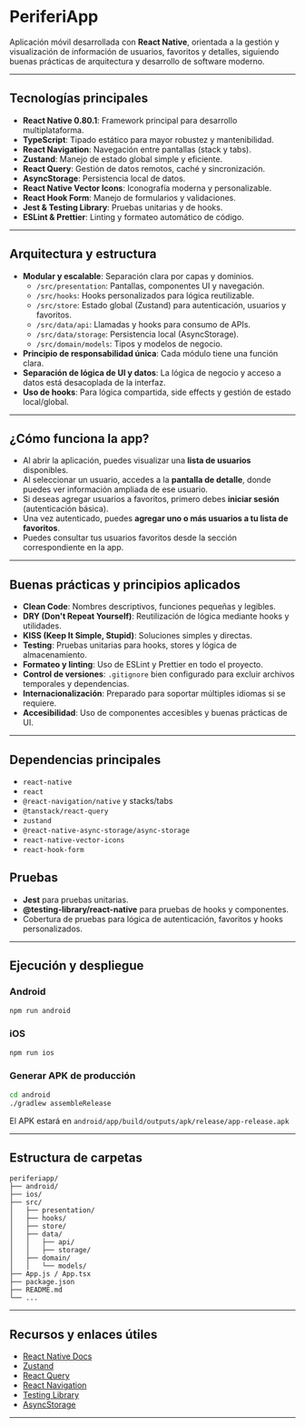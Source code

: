 # PeriferiApp

Aplicación móvil desarrollada con **React Native**, orientada a la gestión y visualización de información de usuarios, favoritos y detalles, siguiendo buenas prácticas de arquitectura y desarrollo de software moderno.

---

## Tecnologías principales

- **React Native 0.80.1**: Framework principal para desarrollo multiplataforma.
- **TypeScript**: Tipado estático para mayor robustez y mantenibilidad.
- **React Navigation**: Navegación entre pantallas (stack y tabs).
- **Zustand**: Manejo de estado global simple y eficiente.
- **React Query**: Gestión de datos remotos, caché y sincronización.
- **AsyncStorage**: Persistencia local de datos.
- **React Native Vector Icons**: Iconografía moderna y personalizable.
- **React Hook Form**: Manejo de formularios y validaciones.
- **Jest & Testing Library**: Pruebas unitarias y de hooks.
- **ESLint & Prettier**: Linting y formateo automático de código.

---

## Arquitectura y estructura

- **Modular y escalable**: Separación clara por capas y dominios.
  - `/src/presentation`: Pantallas, componentes UI y navegación.
  - `/src/hooks`: Hooks personalizados para lógica reutilizable.
  - `/src/store`: Estado global (Zustand) para autenticación, usuarios y favoritos.
  - `/src/data/api`: Llamadas y hooks para consumo de APIs.
  - `/src/data/storage`: Persistencia local (AsyncStorage).
  - `/src/domain/models`: Tipos y modelos de negocio.
- **Principio de responsabilidad única**: Cada módulo tiene una función clara.
- **Separación de lógica de UI y datos**: La lógica de negocio y acceso a datos está desacoplada de la interfaz.
- **Uso de hooks**: Para lógica compartida, side effects y gestión de estado local/global.

---

## ¿Cómo funciona la app?

- Al abrir la aplicación, puedes visualizar una **lista de usuarios** disponibles.
- Al seleccionar un usuario, accedes a la **pantalla de detalle**, donde puedes ver información ampliada de ese usuario.
- Si deseas agregar usuarios a favoritos, primero debes **iniciar sesión** (autenticación básica).
- Una vez autenticado, puedes **agregar uno o más usuarios a tu lista de favoritos**.
- Puedes consultar tus usuarios favoritos desde la sección correspondiente en la app.

---

## Buenas prácticas y principios aplicados

- **Clean Code**: Nombres descriptivos, funciones pequeñas y legibles.
- **DRY (Don't Repeat Yourself)**: Reutilización de lógica mediante hooks y utilidades.
- **KISS (Keep It Simple, Stupid)**: Soluciones simples y directas.
- **Testing**: Pruebas unitarias para hooks, stores y lógica de almacenamiento.
- **Formateo y linting**: Uso de ESLint y Prettier en todo el proyecto.
- **Control de versiones**: `.gitignore` bien configurado para excluir archivos temporales y dependencias.
- **Internacionalización**: Preparado para soportar múltiples idiomas si se requiere.
- **Accesibilidad**: Uso de componentes accesibles y buenas prácticas de UI.

---

## Dependencias principales

- `react-native`
- `react`
- `@react-navigation/native` y stacks/tabs
- `@tanstack/react-query`
- `zustand`
- `@react-native-async-storage/async-storage`
- `react-native-vector-icons`
- `react-hook-form`

## Pruebas

- **Jest** para pruebas unitarias.
- **@testing-library/react-native** para pruebas de hooks y componentes.
- Cobertura de pruebas para lógica de autenticación, favoritos y hooks personalizados.

---

## Ejecución y despliegue

### Android

```sh
npm run android
```

### iOS

```sh
npm run ios
```

### Generar APK de producción

```sh
cd android
./gradlew assembleRelease
```

El APK estará en `android/app/build/outputs/apk/release/app-release.apk`

---

## Estructura de carpetas

```text
periferiapp/
├── android/
├── ios/
├── src/
│   ├── presentation/
│   ├── hooks/
│   ├── store/
│   ├── data/
│   │   ├── api/
│   │   ├── storage/
│   ├── domain/
│   │   └── models/
├── App.js / App.tsx
├── package.json
├── README.md
└── ...
```

---

## Recursos y enlaces útiles

- [React Native Docs](https://reactnative.dev/docs/getting-started)
- [Zustand](https://docs.pmnd.rs/zustand/getting-started/introduction)
- [React Query](https://tanstack.com/query/v5/docs/react-native/overview)
- [React Navigation](https://reactnavigation.org/docs/getting-started)
- [Testing Library](https://testing-library.com/docs/react-native-testing-library/intro/)
- [AsyncStorage](https://react-native-async-storage.github.io/async-storage/)

---
